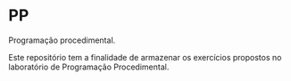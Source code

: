 # PP
Programação procedimental.

Este repositório tem a finalidade de armazenar os exercícios propostos no laboratório de Programação Procedimental.
